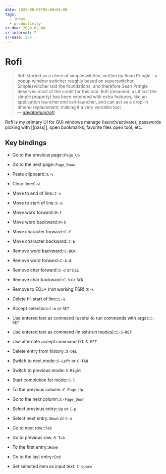```yaml
---
date: 2023-08-05T00:00+03:00
tags:
  - inbox
  - productivity
sr-due: 2024-02-04
sr-interval: 7
sr-ease: 254
---
```


# Rofi

> Rofi started as a clone of simpleswitcher, written by Sean Pringle - a popup
> window switcher roughly based on superswitcher. Simpleswitcher laid the
> foundations, and therefore Sean Pringle deserves most of the credit for this
> tool. Rofi (renamed, as it lost the simple property) has been extended with
> extra features, like an application launcher and ssh-launcher, and can act as
> a drop-in dmenu replacement, making it a very versatile tool. \
> — <cite>[davatorium/rofi](https://github.com/davatorium/rofi)</cite>

Rofi is my primary UI for GUI windows manage (launch/activate), passwords
picking with [[pass]], open bookmarks, favorite files open tool, etc.

## Key bindings

- Go to the previous page::`Page_Up`
- Go to the next page::`Page_Down`

- Paste clipboard::`C-v`
- Clear line:`C-w`
- Move to end of line::`C-e`
- Move to start of line::`C-a`
- Move word forward::`M-f`
- Move word backward::`M-b`
- Move character forward::`C-f`
- Move character backward::`C-b` <!--SR:!2024-09-22,1,234-->
- Remove word backward::`C-BCK`
- Remove word forward::`C-A-d`
- Remove char forward::`C-d` or `DEL`
- Remove char backward::`C-h` or `BCK`
- Remove to EOL* (not working FSR)::`C-k`
- Delete till start of line::`C-u`
- Accept selection::`C-m` or `RET`
- Use entered text as command (useful to run commands with args)::`C-RET`
- Use entered text as command (in ssh/run modes)::`C-S-RET`
- Use alternate accept command (?)::`S-RET`
- Delete entry from history::`S-DEL`
- Switch to next mode::`S-Left` or `C-TAB`
- Switch to previous mode::`S-Right`
- Start completion for mode::`C-l`
- To the previous column::`C-Page_Up`
- Go to the next column::`C-Page_Down`
- Select previous entry::`Up` or `C-p`
- Select next entry::`Down` or `C-n`
- Go to next row::`Tab`
- Go to previous row::`S-Tab`
- To the first entry::`Home`
- Go to the last entry::`End`
- Set selected item as input text::`C-space`
